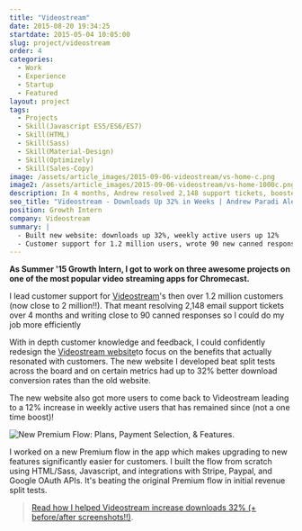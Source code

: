 ```yaml
---
title: "Videostream"
date: 2015-08-20 19:34:25
startdate: 2015-05-04 10:05:00
slug: project/videostream
order: 4
categories:
  - Work
  - Experience
  - Startup
  - Featured
layout: project
tags:
  - Projects
  - Skill(Javascript ES5/ES6/ES7)
  - Skill(HTML)
  - Skill(Sass)
  - Skill(Material-Design)
  - Skill(Optimizely)
  - Skill(Sales-Copy)
image: /assets/article_images/2015-09-06-videostream/vs-home-c.png
image2: /assets/article_images/2015-09-06-videostream/vs-home-1000c.png
description: In 4 months, Andrew resolved 2,148 support tickets, boosted downloads 32% with a new website, and optimized checkout flow for revenue.
seo_title: "Videostream - Downloads Up 32% in Weeks | Andrew Paradi Alexander"
position: Growth Intern
company: Videostream
summary: |
  - Built new website: downloads up 32%, weekly active users up 12%
  - Customer support for 1.2 million users, wrote 90 new canned responses
---
```


**As Summer '15 Growth Intern, I got to work on three awesome projects on one of the most popular video streaming apps for Chromecast.**

I lead customer support for [Videostream](http://getvideostream.com)'s then over 1.2 million customers (now close to 2 million!!). That meant resolving 2,148 email support tickets over 4 months and writing close to 90 canned responses so I could do my job more efficiently

With in depth customer knowledge and feedback, I could confidently redesign the [Videostream website](http://getvideostream.com)to focus on the benefits that actually resonated with customers. The new website I developed beat split tests across the board and on certain metrics had up to 32% better download conversion rates than the old website.

The new website also got more users to come back to Videostream leading to a 12% increase in weekly active users that has remained since (not a one time boost)!

![New Premium Flow: Plans, Payment Selection, & Features.](/assets/article_images/2015-09-06-videostream/premflow1-c.jpg)

I worked on a new Premium flow in the app which makes upgrading to new features significantly easier for customers. I built the flow from scratch using HTML/Sass, Javascript, and integrations with Stripe, Paypal, and Google OAuth APIs. It's beating the original Premium flow in initial revenue split tests.

> [Read how I helped Videostream increase downloads 32% (+ before/after screenshots!!)](/blog/videostream-how-growth-starts-with-great-customer-support).
